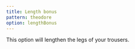 ```yaml
---
title: Length bonus
pattern: theodore
option: lengthBonus
---
```


This option will lengthen the legs of your trousers.